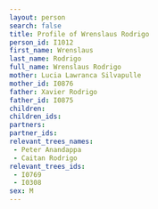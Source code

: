 ```yaml
---
layout: person
search: false
title: Profile of Wrenslaus Rodrigo
person_id: I1012
first_name: Wrenslaus
last_name: Rodrigo
full_name: Wrenslaus Rodrigo
mother: Lucia Lawranca Silvapulle
mother_id: I0876
father: Xavier Rodrigo
father_id: I0875
children:
children_ids:
partners:
partner_ids:
relevant_trees_names:
 - Peter Anandappa
 - Caitan Rodrigo
relevant_trees_ids:
 - I0769
 - I0308
sex: M
---
```


